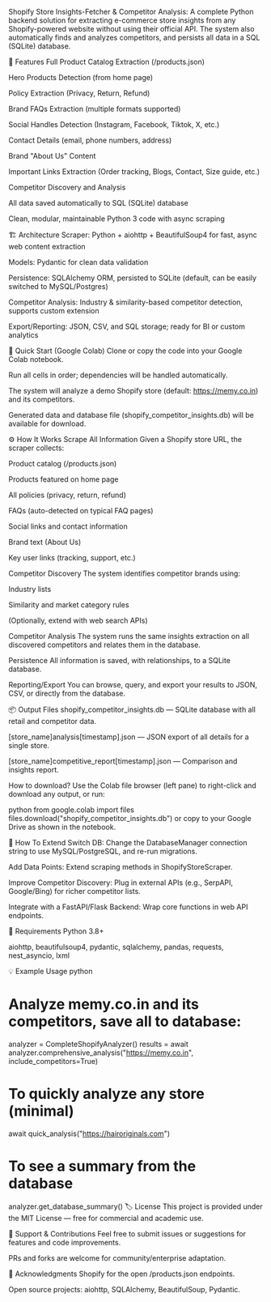 Shopify Store Insights-Fetcher & Competitor Analysis:
A complete Python backend solution for extracting e-commerce store insights from any Shopify-powered website without using their official API. The system also automatically finds and analyzes competitors, and persists all data in a SQL (SQLite) database.

🚀 Features
Full Product Catalog Extraction (/products.json)

Hero Products Detection (from home page)

Policy Extraction (Privacy, Return, Refund)

Brand FAQs Extraction (multiple formats supported)

Social Handles Detection (Instagram, Facebook, Tiktok, X, etc.)

Contact Details (email, phone numbers, address)

Brand "About Us" Content

Important Links Extraction (Order tracking, Blogs, Contact, Size guide, etc.)

Competitor Discovery and Analysis

All data saved automatically to SQL (SQLite) database

Clean, modular, maintainable Python 3 code with async scraping

🏗️ Architecture
Scraper: Python + aiohttp + BeautifulSoup4 for fast, async web content extraction

Models: Pydantic for clean data validation

Persistence: SQLAlchemy ORM, persisted to SQLite (default, can be easily switched to MySQL/Postgres)

Competitor Analysis: Industry & similarity-based competitor detection, supports custom extension

Export/Reporting: JSON, CSV, and SQL storage; ready for BI or custom analytics

🚦 Quick Start (Google Colab)
Clone or copy the code into your Google Colab notebook.

Run all cells in order; dependencies will be handled automatically.

The system will analyze a demo Shopify store (default: https://memy.co.in) and its competitors.

Generated data and database file (shopify_competitor_insights.db) will be available for download.

⚙️ How It Works
Scrape All Information
Given a Shopify store URL, the scraper collects:

Product catalog (/products.json)

Products featured on home page

All policies (privacy, return, refund)

FAQs (auto-detected on typical FAQ pages)

Social links and contact information

Brand text (About Us)

Key user links (tracking, support, etc.)

Competitor Discovery
The system identifies competitor brands using:

Industry lists

Similarity and market category rules

(Optionally, extend with web search APIs)

Competitor Analysis
The system runs the same insights extraction on all discovered competitors and relates them in the database.

Persistence
All information is saved, with relationships, to a SQLite database.

Reporting/Export
You can browse, query, and export your results to JSON, CSV, or directly from the database.

📦 Output Files
shopify_competitor_insights.db — SQLite database with all retail and competitor data.

[store_name]analysis[timestamp].json — JSON export of all details for a single store.

[store_name]competitive_report[timestamp].json — Comparison and insights report.

How to download?
Use the Colab file browser (left pane) to right-click and download any output, or run:

python
from google.colab import files
files.download("shopify_competitor_insights.db")
or copy to your Google Drive as shown in the notebook.

📕 How To Extend
Switch DB: Change the DatabaseManager connection string to use MySQL/PostgreSQL, and re-run migrations.

Add Data Points: Extend scraping methods in ShopifyStoreScraper.

Improve Competitor Discovery: Plug in external APIs (e.g., SerpAPI, Google/Bing) for richer competitor lists.

Integrate with a FastAPI/Flask Backend: Wrap core functions in web API endpoints.

🔧 Requirements
Python 3.8+

aiohttp, beautifulsoup4, pydantic, sqlalchemy, pandas, requests, nest_asyncio, lxml

💡 Example Usage
python
# Analyze memy.co.in and its competitors, save all to database:
analyzer = CompleteShopifyAnalyzer()
results = await analyzer.comprehensive_analysis("https://memy.co.in", include_competitors=True)

# To quickly analyze any store (minimal)
await quick_analysis("https://hairoriginals.com")

# To see a summary from the database
analyzer.get_database_summary()
🏷️ License
This project is provided under the MIT License — free for commercial and academic use.

🤝 Support & Contributions
Feel free to submit issues or suggestions for features and code improvements.

PRs and forks are welcome for community/enterprise adaptation.

🙏 Acknowledgments
Shopify for the open /products.json endpoints.

Open source projects: aiohttp, SQLAlchemy, BeautifulSoup, Pydantic.
